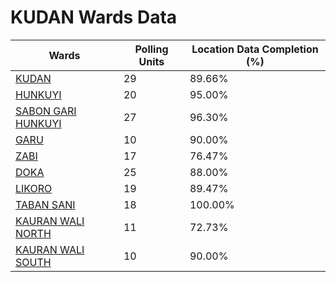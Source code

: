 
# KUDAN Wards Data

| Wards | Polling Units | Location Data Completion (%) |
| ---- | ----- | ------- |
| [KUDAN](./wards/4257-kudan) | 29 | 89.66% |
| [HUNKUYI](./wards/4258-hunkuyi) | 20 | 95.00% |
| [SABON GARI HUNKUYI](./wards/4259-sabon-gari-hunkuyi) | 27 | 96.30% |
| [GARU](./wards/4260-garu) | 10 | 90.00% |
| [ZABI](./wards/4261-zabi) | 17 | 76.47% |
| [DOKA](./wards/4262-doka) | 25 | 88.00% |
| [LIKORO](./wards/4263-likoro) | 19 | 89.47% |
| [TABAN SANI](./wards/4264-taban-sani) | 18 | 100.00% |
| [KAURAN WALI NORTH](./wards/4265-kauran-wali-north) | 11 | 72.73% |
| [KAURAN WALI SOUTH](./wards/4266-kauran-wali-south) | 10 | 90.00% |




